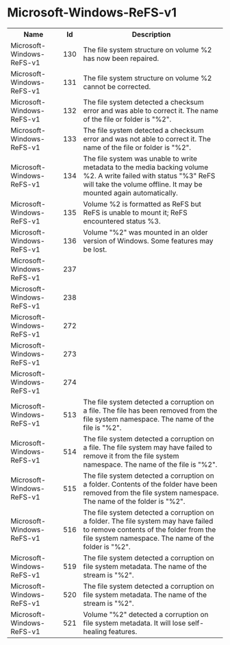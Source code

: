 # Microsoft-Windows-ReFS-v1

<table>
<colgroup><col/><col/><col/></colgroup>
<tr><th>Name</th><th>Id</th><th>Description</th></tr>
<tr><td>Microsoft-Windows-ReFS-v1</td><td>130</td><td>The file system structure on volume %2 has now been repaired.</td></tr>
<tr><td>Microsoft-Windows-ReFS-v1</td><td>131</td><td>The file system structure on volume %2 cannot be corrected.</td></tr>
<tr><td>Microsoft-Windows-ReFS-v1</td><td>132</td><td>The file system detected a checksum error and was able to correct it. The name of the file or folder is &quot;%2&quot;.</td></tr>
<tr><td>Microsoft-Windows-ReFS-v1</td><td>133</td><td>The file system detected a checksum error and was not able to correct it. The name of the file or folder is &quot;%2&quot;.</td></tr>
<tr><td>Microsoft-Windows-ReFS-v1</td><td>134</td><td>The file system was unable to write metadata to the media backing volume %2. A write failed with status &quot;%3&quot; ReFS will take the volume offline. It may be mounted again automatically.</td></tr>
<tr><td>Microsoft-Windows-ReFS-v1</td><td>135</td><td>Volume %2 is formatted as ReFS but ReFS is unable to mount it; ReFS encountered status %3.</td></tr>
<tr><td>Microsoft-Windows-ReFS-v1</td><td>136</td><td>Volume &quot;%2&quot; was mounted in an older version of Windows. Some features may be lost.</td></tr>
<tr><td>Microsoft-Windows-ReFS-v1</td><td>237</td><td></td></tr>
<tr><td>Microsoft-Windows-ReFS-v1</td><td>238</td><td></td></tr>
<tr><td>Microsoft-Windows-ReFS-v1</td><td>272</td><td></td></tr>
<tr><td>Microsoft-Windows-ReFS-v1</td><td>273</td><td></td></tr>
<tr><td>Microsoft-Windows-ReFS-v1</td><td>274</td><td></td></tr>
<tr><td>Microsoft-Windows-ReFS-v1</td><td>513</td><td>The file system detected a corruption on a file. The file has been removed from the file system namespace. The name of the file is &quot;%2&quot;.</td></tr>
<tr><td>Microsoft-Windows-ReFS-v1</td><td>514</td><td>The file system detected a corruption on a file. The file system may have failed to remove it from the file system namespace. The name of the file is &quot;%2&quot;.</td></tr>
<tr><td>Microsoft-Windows-ReFS-v1</td><td>515</td><td>The file system detected a corruption on a folder. Contents of the folder have been removed from the file system namespace. The name of the folder is &quot;%2&quot;.</td></tr>
<tr><td>Microsoft-Windows-ReFS-v1</td><td>516</td><td>The file system detected a corruption on a folder. The file system may have failed to remove contents of the folder from the file system namespace. The name of the folder is &quot;%2&quot;.</td></tr>
<tr><td>Microsoft-Windows-ReFS-v1</td><td>519</td><td>The file system detected a corruption on file system metadata. The name of the stream is &quot;%2&quot;.</td></tr>
<tr><td>Microsoft-Windows-ReFS-v1</td><td>520</td><td>The file system detected a corruption on file system metadata. The name of the stream is &quot;%2&quot;.</td></tr>
<tr><td>Microsoft-Windows-ReFS-v1</td><td>521</td><td>Volume &quot;%2&quot; detected a corruption on file system metadata. It will lose self-healing features.</td></tr>
</table>
